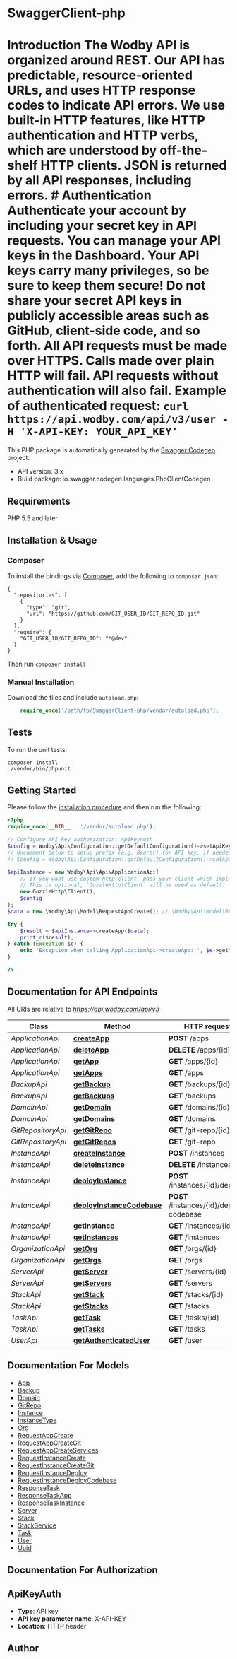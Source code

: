 # SwaggerClient-php
# Introduction  The Wodby API is organized around REST. Our API has predictable, resource-oriented URLs, and uses HTTP response codes to indicate API errors. We use built-in HTTP features, like HTTP authentication and HTTP verbs, which are understood by off-the-shelf HTTP clients.  JSON is returned by all API responses, including errors.  # Authentication  Authenticate your account by including your secret key in API requests. You can manage your API keys in the Dashboard. Your API keys carry many privileges, so be sure to keep them secure! Do not share your secret API keys in publicly accessible areas such as GitHub, client-side code, and so forth.  All API requests must be made over HTTPS. Calls made over plain HTTP will fail. API requests without authentication will also fail.  Example of authenticated request: ``` curl https://api.wodby.com/api/v3/user -H 'X-API-KEY: YOUR_API_KEY' ```

This PHP package is automatically generated by the [Swagger Codegen](https://github.com/swagger-api/swagger-codegen) project:

- API version: 3.x
- Build package: io.swagger.codegen.languages.PhpClientCodegen

## Requirements

PHP 5.5 and later

## Installation & Usage
### Composer

To install the bindings via [Composer](http://getcomposer.org/), add the following to `composer.json`:

```
{
  "repositories": [
    {
      "type": "git",
      "url": "https://github.com/GIT_USER_ID/GIT_REPO_ID.git"
    }
  ],
  "require": {
    "GIT_USER_ID/GIT_REPO_ID": "*@dev"
  }
}
```

Then run `composer install`

### Manual Installation

Download the files and include `autoload.php`:

```php
    require_once('/path/to/SwaggerClient-php/vendor/autoload.php');
```

## Tests

To run the unit tests:

```
composer install
./vendor/bin/phpunit
```

## Getting Started

Please follow the [installation procedure](#installation--usage) and then run the following:

```php
<?php
require_once(__DIR__ . '/vendor/autoload.php');

// Configure API key authorization: ApiKeyAuth
$config = Wodby\Api\Configuration::getDefaultConfiguration()->setApiKey('X-API-KEY', 'YOUR_API_KEY');
// Uncomment below to setup prefix (e.g. Bearer) for API key, if needed
// $config = Wodby\Api\Configuration::getDefaultConfiguration()->setApiKeyPrefix('X-API-KEY', 'Bearer');

$apiInstance = new Wodby\Api\Api\ApplicationApi(
    // If you want use custom http client, pass your client which implements `GuzzleHttp\ClientInterface`.
    // This is optional, `GuzzleHttp\Client` will be used as default.
    new GuzzleHttp\Client(),
    $config
);
$data = new \Wodby\Api\Model\RequestAppCreate(); // \Wodby\Api\Model\RequestAppCreate | 

try {
    $result = $apiInstance->createApp($data);
    print_r($result);
} catch (Exception $e) {
    echo 'Exception when calling ApplicationApi->createApp: ', $e->getMessage(), PHP_EOL;
}

?>
```

## Documentation for API Endpoints

All URIs are relative to *https://api.wodby.com/api/v3*

Class | Method | HTTP request | Description
------------ | ------------- | ------------- | -------------
*ApplicationApi* | [**createApp**](docs/Api/ApplicationApi.md#createapp) | **POST** /apps | 
*ApplicationApi* | [**deleteApp**](docs/Api/ApplicationApi.md#deleteapp) | **DELETE** /apps/{id} | 
*ApplicationApi* | [**getApp**](docs/Api/ApplicationApi.md#getapp) | **GET** /apps/{id} | 
*ApplicationApi* | [**getApps**](docs/Api/ApplicationApi.md#getapps) | **GET** /apps | 
*BackupApi* | [**getBackup**](docs/Api/BackupApi.md#getbackup) | **GET** /backups/{id} | 
*BackupApi* | [**getBackups**](docs/Api/BackupApi.md#getbackups) | **GET** /backups | 
*DomainApi* | [**getDomain**](docs/Api/DomainApi.md#getdomain) | **GET** /domains/{id} | 
*DomainApi* | [**getDomains**](docs/Api/DomainApi.md#getdomains) | **GET** /domains | 
*GitRepositoryApi* | [**getGitRepo**](docs/Api/GitRepositoryApi.md#getgitrepo) | **GET** /git-repo/{id} | 
*GitRepositoryApi* | [**getGitRepos**](docs/Api/GitRepositoryApi.md#getgitrepos) | **GET** /git-repo | 
*InstanceApi* | [**createInstance**](docs/Api/InstanceApi.md#createinstance) | **POST** /instances | 
*InstanceApi* | [**deleteInstance**](docs/Api/InstanceApi.md#deleteinstance) | **DELETE** /instances/{id} | 
*InstanceApi* | [**deployInstance**](docs/Api/InstanceApi.md#deployinstance) | **POST** /instances/{id}/deploy | 
*InstanceApi* | [**deployInstanceCodebase**](docs/Api/InstanceApi.md#deployinstancecodebase) | **POST** /instances/{id}/deploy-codebase | 
*InstanceApi* | [**getInstance**](docs/Api/InstanceApi.md#getinstance) | **GET** /instances/{id} | 
*InstanceApi* | [**getInstances**](docs/Api/InstanceApi.md#getinstances) | **GET** /instances | 
*OrganizationApi* | [**getOrg**](docs/Api/OrganizationApi.md#getorg) | **GET** /orgs/{id} | 
*OrganizationApi* | [**getOrgs**](docs/Api/OrganizationApi.md#getorgs) | **GET** /orgs | 
*ServerApi* | [**getServer**](docs/Api/ServerApi.md#getserver) | **GET** /servers/{id} | 
*ServerApi* | [**getServers**](docs/Api/ServerApi.md#getservers) | **GET** /servers | 
*StackApi* | [**getStack**](docs/Api/StackApi.md#getstack) | **GET** /stacks/{id} | 
*StackApi* | [**getStacks**](docs/Api/StackApi.md#getstacks) | **GET** /stacks | 
*TaskApi* | [**getTask**](docs/Api/TaskApi.md#gettask) | **GET** /tasks/{id} | 
*TaskApi* | [**getTasks**](docs/Api/TaskApi.md#gettasks) | **GET** /tasks | 
*UserApi* | [**getAuthenticatedUser**](docs/Api/UserApi.md#getauthenticateduser) | **GET** /user | 


## Documentation For Models

 - [App](docs/Model/App.md)
 - [Backup](docs/Model/Backup.md)
 - [Domain](docs/Model/Domain.md)
 - [GitRepo](docs/Model/GitRepo.md)
 - [Instance](docs/Model/Instance.md)
 - [InstanceType](docs/Model/InstanceType.md)
 - [Org](docs/Model/Org.md)
 - [RequestAppCreate](docs/Model/RequestAppCreate.md)
 - [RequestAppCreateGit](docs/Model/RequestAppCreateGit.md)
 - [RequestAppCreateServices](docs/Model/RequestAppCreateServices.md)
 - [RequestInstanceCreate](docs/Model/RequestInstanceCreate.md)
 - [RequestInstanceCreateGit](docs/Model/RequestInstanceCreateGit.md)
 - [RequestInstanceDeploy](docs/Model/RequestInstanceDeploy.md)
 - [RequestInstanceDeployCodebase](docs/Model/RequestInstanceDeployCodebase.md)
 - [ResponseTask](docs/Model/ResponseTask.md)
 - [ResponseTaskApp](docs/Model/ResponseTaskApp.md)
 - [ResponseTaskInstance](docs/Model/ResponseTaskInstance.md)
 - [Server](docs/Model/Server.md)
 - [Stack](docs/Model/Stack.md)
 - [StackService](docs/Model/StackService.md)
 - [Task](docs/Model/Task.md)
 - [User](docs/Model/User.md)
 - [Uuid](docs/Model/Uuid.md)


## Documentation For Authorization


## ApiKeyAuth

- **Type**: API key
- **API key parameter name**: X-API-KEY
- **Location**: HTTP header


## Author




